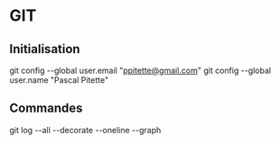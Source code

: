 # GIT

## Initialisation
git config --global user.email "ppitette@gmail.com"
git config --global user.name "Pascal Pitette"

## Commandes

git log --all --decorate --oneline --graph

